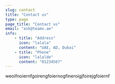 ```yaml
---
slug: contact
title: "Contact us"
type: page
page_title: "Contact us"
email: "ask@teamx.ae"
info:
    - title: "Address"
      icon: "lalala"
      content: "UAE, AD, Dubai"
    - title: "Phone"
      icon: "lalalde"
      content: "01234567"
---
```

weoifnoiernfgoirengfoiernogfineroigjfoirejgfoiernf
